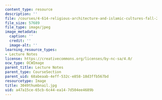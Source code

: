 ```yaml
---
content_type: resource
description: ''
file: /courses/4-614-religious-architecture-and-islamic-cultures-fall-2002/a47a15ce65cb6c44ea147d504ee4689b_3049thumbnail.jpg
file_size: 57689
file_type: image/jpeg
image_metadata:
  caption: ''
  credit: ''
  image-alt: ''
learning_resource_types:
- Lecture Notes
license: https://creativecommons.org/licenses/by-nc-sa/4.0/
ocw_type: OCWImage
parent_title: Lecture Notes
parent_type: CourseSection
parent_uid: 68abeaab-4eff-532c-e858-18d3ffb567bd
resourcetype: Image
title: 3049thumbnail.jpg
uid: a47a15ce-65cb-6c44-ea14-7d504ee4689b
---
```

